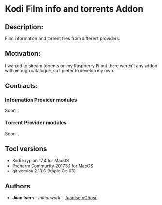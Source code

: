 # Kodi Film info and torrents Addon

## Description:

Film information and torrent files from different providers.

## Motivation:

I wanted to stream torrents on my Raspberry Pi but there weren't any addon with enough catalogue, so I prefer to develop my own.

## Contracts:

### Information Provider modules

Soon...

### Torrent Provider modules

Soon...

## Tool versions

* Kodi krypton 17.4 for MacOS
* Pycharm Community 2017.3.1 for MacOS
* git version 2.13.6 (Apple Git-96)


## Authors
* **Juan Isern** - *Initial work* - [JuanIsernGhosn](https://github.com/JuanIsernGhosn/)
